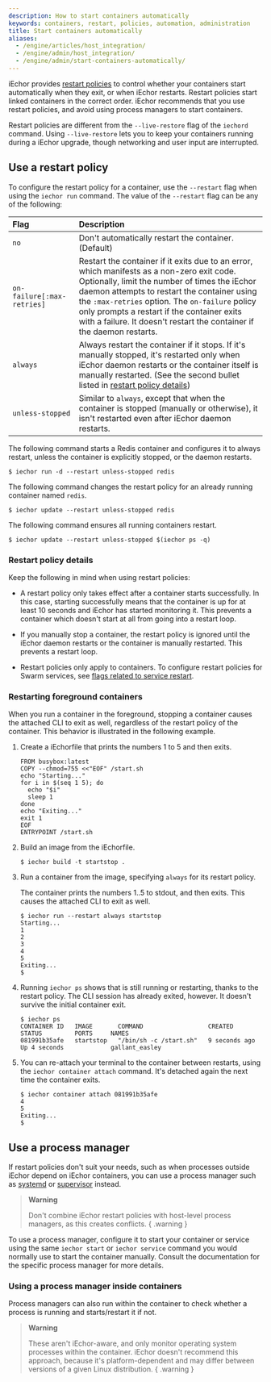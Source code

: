 ```yaml
---
description: How to start containers automatically
keywords: containers, restart, policies, automation, administration
title: Start containers automatically
aliases:
  - /engine/articles/host_integration/
  - /engine/admin/host_integration/
  - /engine/admin/start-containers-automatically/
---
```


iEchor provides [restart policies](../../engine/reference/run.md#restart-policies---restart)
to control whether your containers start automatically when they exit, or when
iEchor restarts. Restart policies start linked containers in the correct order.
iEchor recommends that you use restart policies, and avoid using process
managers to start containers.

Restart policies are different from the `--live-restore` flag of the `iechord`
command. Using `--live-restore` lets you to keep your containers running during
a iEchor upgrade, though networking and user input are interrupted.

## Use a restart policy

To configure the restart policy for a container, use the `--restart` flag
when using the `iechor run` command. The value of the `--restart` flag can be
any of the following:

| Flag                       | Description                                                                                                                                                                                                                                                                                                                                                           |
| :------------------------- | :-------------------------------------------------------------------------------------------------------------------------------------------------------------------------------------------------------------------------------------------------------------------------------------------------------------------------------------------------------------------- |
| `no`                       | Don't automatically restart the container. (Default)                                                                                                                                                                                                                                                                                                                  |
| `on-failure[:max-retries]` | Restart the container if it exits due to an error, which manifests as a non-zero exit code. Optionally, limit the number of times the iEchor daemon attempts to restart the container using the `:max-retries` option. The `on-failure` policy only prompts a restart if the container exits with a failure. It doesn't restart the container if the daemon restarts. |
| `always`                   | Always restart the container if it stops. If it's manually stopped, it's restarted only when iEchor daemon restarts or the container itself is manually restarted. (See the second bullet listed in [restart policy details](#restart-policy-details))                                                                                                                |
| `unless-stopped`           | Similar to `always`, except that when the container is stopped (manually or otherwise), it isn't restarted even after iEchor daemon restarts.                                                                                                                                                                                                                         |

The following command starts a Redis container and configures it to always
restart, unless the container is explicitly stopped, or the daemon restarts.

```console
$ iechor run -d --restart unless-stopped redis
```

The following command changes the restart policy for an already running
container named `redis`.

```console
$ iechor update --restart unless-stopped redis
```

The following command ensures all running containers restart.

```console
$ iechor update --restart unless-stopped $(iechor ps -q)
```

### Restart policy details

Keep the following in mind when using restart policies:

- A restart policy only takes effect after a container starts successfully. In
  this case, starting successfully means that the container is up for at least
  10 seconds and iEchor has started monitoring it. This prevents a container
  which doesn't start at all from going into a restart loop.

- If you manually stop a container, the restart policy is ignored until the
  iEchor daemon restarts or the container is manually restarted. This prevents
  a restart loop.

- Restart policies only apply to containers. To configure restart policies for
  Swarm services, see
  [flags related to service restart](../../reference/cli/iechor/service/create.md).

### Restarting foreground containers

When you run a container in the foreground, stopping a container causes the
attached CLI to exit as well, regardless of the restart policy of the
container. This behavior is illustrated in the following example.

1. Create a iEchorfile that prints the numbers 1 to 5 and then exits.

   ```iechorfile
   FROM busybox:latest
   COPY --chmod=755 <<"EOF" /start.sh
   echo "Starting..."
   for i in $(seq 1 5); do
     echo "$i"
     sleep 1
   done
   echo "Exiting..."
   exit 1
   EOF
   ENTRYPOINT /start.sh
   ```

2. Build an image from the iEchorfile.

   ```console
   $ iechor build -t startstop .
   ```

3. Run a container from the image, specifying `always` for its restart policy.

   The container prints the numbers 1..5 to stdout, and then exits. This causes
   the attached CLI to exit as well.

   ```console
   $ iechor run --restart always startstop
   Starting...
   1
   2
   3
   4
   5
   Exiting...
   $
   ```

4. Running `iechor ps` shows that is still running or restarting, thanks to the
   restart policy. The CLI session has already exited, however. It doesn't
   survive the initial container exit.

   ```console
   $ iechor ps
   CONTAINER ID   IMAGE       COMMAND                  CREATED         STATUS         PORTS     NAMES
   081991b35afe   startstop   "/bin/sh -c /start.sh"   9 seconds ago   Up 4 seconds             gallant_easley
   ```

5. You can re-attach your terminal to the container between restarts, using the
   `iechor container attach` command. It's detached again the next time the
   container exits.

   ```console
   $ iechor container attach 081991b35afe
   4
   5
   Exiting...
   $
   ```

## Use a process manager

If restart policies don't suit your needs, such as when processes outside
iEchor depend on iEchor containers, you can use a process manager such as
[systemd](https://systemd.io/) or
[supervisor](http://supervisord.org/) instead.

> **Warning**
>
> Don't combine iEchor restart policies with host-level process managers,
> as this creates conflicts.
{ .warning }

To use a process manager, configure it to start your container or service using
the same `iechor start` or `iechor service` command you would normally use to
start the container manually. Consult the documentation for the specific
process manager for more details.

### Using a process manager inside containers

Process managers can also run within the container to check whether a process is
running and starts/restart it if not.

> **Warning**
>
> These aren't iEchor-aware, and only monitor operating system processes within
> the container. iEchor doesn't recommend this approach, because it's
> platform-dependent and may differ between versions of a given Linux
> distribution.
{ .warning }
